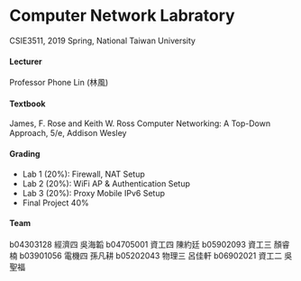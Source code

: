 # Computer Network Labratory

CSIE3511, 2019 Spring, National Taiwan University

#### Lecturer

Professor Phone Lin (林風)

#### Textbook

James, F. Rose and Keith W. Ross Computer Networking: A Top-Down Approach, 5/e, Addison Wesley 

#### Grading

- Lab 1 (20%): Firewall, NAT Setup
- Lab 2 (20%): WiFi AP & Authentication Setup
- Lab 3 (20%): Proxy Mobile IPv6 Setup
- Final Project 40%

#### Team

b04303128 經濟四 吳海韜 
b04705001 資工四 陳約廷 
b05902093 資工三 顏睿楠 
b03901056 電機四 孫凡耕 
b05202043 物理三 呂佳軒 
b06902021 資工二 吳聖福 
